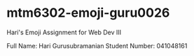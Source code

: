 # mtm6302-emoji-guru0026
Hari's Emoji Assignment for Web Dev III

Full Name: Hari Gurusubramanian
Student Number: 041048161
